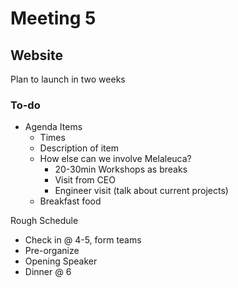# Meeting 5

## Website
Plan to launch in two weeks


### To-do
* Agenda Items
    * Times
    * Description of item
    * How else can we involve Melaleuca?
        * 20-30min Workshops as breaks
        * Visit from CEO
        * Engineer visit (talk about current projects)
    * Breakfast food
    
Rough Schedule
* Check in @ 4-5, form teams
* Pre-organize
* Opening Speaker
* Dinner @ 6
